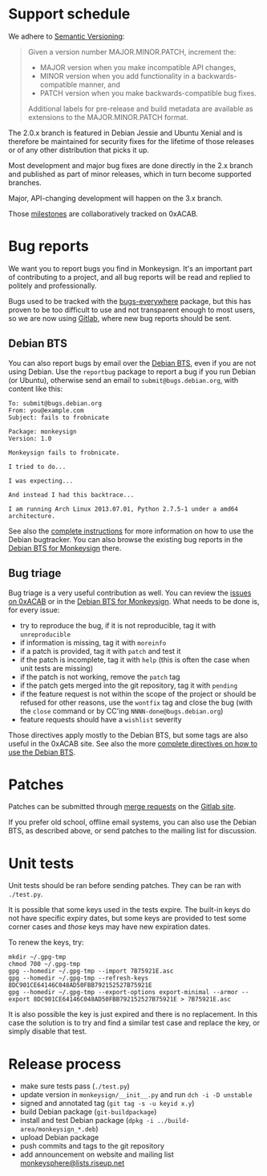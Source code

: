 Support schedule
================

We adhere to [Semantic Versioning][]:

> Given a version number MAJOR.MINOR.PATCH, increment the:
> 
> * MAJOR version when you make incompatible API changes,
> * MINOR version when you add functionality in a backwards-compatible manner, and
> * PATCH version when you make backwards-compatible bug fixes.
> 
> Additional labels for pre-release and build metadata are available as extensions to the MAJOR.MINOR.PATCH format.

[Semantic Versioning]: http://semver.org/

The 2.0.x branch is featured in Debian Jessie and Ubuntu Xenial and is
therefore be maintained for security fixes for the lifetime of those
releases or of any other distribution that picks it up.

Most development and major bug fixes are done directly in the 2.x
branch and published as part of minor releases, which in turn become
supported branches.

Major, API-changing development will happen on the 3.x branch.

Those [milestones][] are collaboratively tracked on 0xACAB.

 [milestones]: https://0xacab.org/monkeysphere/monkeysign/milestones

Bug reports
===========

We want you to report bugs you find in Monkeysign. It's an important
part of contributing to a project, and all bug reports will be read
and replied to politely and professionally.

Bugs used to be tracked with the [bugs-everywhere][] package, but this
has proven to be too difficult to use and not transparent enough to
most users, so we are now using [Gitlab][], where new bug reports
should be sent.

 [bugs-everywhere]: http://bugseverywhere.org/
 [Gitlab]: https://0xacab.org/monkeysphere/monkeysign/issues

Debian BTS
----------

You can also report bugs by email over the [Debian BTS][], even if you
are not using Debian. Use the `reportbug` package to report a bug if
you run Debian (or Ubuntu), otherwise send an email to
`submit@bugs.debian.org`, with content like this:

    To: submit@bugs.debian.org
    From: you@example.com
    Subject: fails to frobnicate
    
    Package: monkeysign
    Version: 1.0
      
    Monkeysign fails to frobnicate.
    
    I tried to do...
    
    I was expecting...
    
    And instead I had this backtrace...
    
    I am running Arch Linux 2013.07.01, Python 2.7.5-1 under a amd64
    architecture.

See also the [complete instructions][] for more information on how to
use the Debian bugtracker. You can also
browse the existing bug reports in the [Debian BTS for Monkeysign][] there.

 [Debian BTS]: http://bugs.debian.org/
 [complete instructions]: http://www.debian.org/Bugs/Reporting
 [Debian BTS for Monkeysign]: http://bugs.debian.org/monkeysign

Bug triage
----------

Bug triage is a very useful contribution as well. You can review the
[issues on 0xACAB][] or in the [Debian BTS for Monkeysign][]. What
needs to be done is, for every issue:

* try to reproduce the bug, if it is not reproducible, tag it with
  `unreproducible`
* if information is missing, tag it with `moreinfo`
* if a patch is provided, tag it with `patch` and test it
* if the patch is incomplete, tag it with `help` (this is often the
  case when unit tests are missing)
* if the patch is not working, remove the `patch` tag
* if the patch gets merged into the git repository, tag it with
  `pending`
* if the feature request is not within the scope of the project or
  should be refused for other reasons, use the `wontfix` tag and close
  the bug (with the `close` command or by CC'ing
  `NNNN-done@bugs.debian.org`)
* feature requests should have a `wishlist` severity

Those directives apply mostly to the Debian BTS, but some tags are
also useful in the 0xACAB site. See also the more
[complete directives on how to use the Debian BTS](https://www.debian.org/Bugs/Developer).

[issues on 0xACAB]: https://0xacab.org/monkeysphere/monkeysign/issues

Patches
=======

Patches can be submitted through [merge requests][] on the
[Gitlab site][].

[Gitlab site]: https://0xacab.org/monkeysphere/monkeysign/
[merge requests]: https://0xacab.org/monkeysphere/monkeysign/merge_requests

If you prefer old school, offline email systems, you can also use the
Debian BTS, as described above, or send patches to the mailing list
for discussion.

Unit tests
==========

Unit tests should be ran before sending patches. They can be ran with
`./test.py`.

It is possible that some keys used in the tests expire. The built-in
keys do not have specific expiry dates, but some keys are provided to
test some corner cases and *those* keys may have new expiration dates.

To renew the keys, try:

    mkdir ~/.gpg-tmp
    chmod 700 ~/.gpg-tmp
    gpg --homedir ~/.gpg-tmp --import 7B75921E.asc
    gpg --homedir ~/.gpg-tmp --refresh-keys 8DC901CE64146C048AD50FBB792152527B75921E
    gpg --homedir ~/.gpg-tmp --export-options export-minimal --armor --export 8DC901CE64146C048AD50FBB792152527B75921E > 7B75921E.asc

It is also possible the key is just expired and there is no
replacement. In this case the solution is to try and find a similar
test case and replace the key, or simply disable that test.

Release process
===============

 * make sure tests pass (`./test.py`)
 * update version in `monkeysign/__init__.py` and run `dch -i -D unstable`
 * signed and annotated tag (`git tag -s -u keyid x.y`)
 * build Debian package (`git-buildpackage`)
 * install and test Debian package (`dpkg -i ../build-area/monkeysign_*.deb`)
 * upload Debian package
 * push commits and tags to the git repository
 * add announcement on website and mailing list <monkeysphere@lists.riseup.net>
